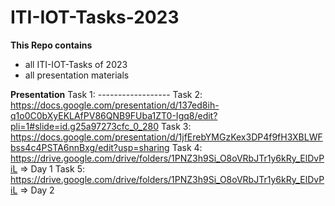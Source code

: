 # ITI-IOT-Tasks-2023

**This Repo contains**

- all ITI-IOT-Tasks of 2023
- all presentation materials

**Presentation**
Task 1: ------------------
Task 2: https://docs.google.com/presentation/d/137ed8ih-q1o0C0bXyEKLAfPV86QNB9FUba1ZT0-Igq8/edit?pli=1#slide=id.g25a97273cfc_0_280
Task 3: https://docs.google.com/presentation/d/1jfErebYMGzKex3DP4f9fH3XBLWFbss4c4PSTA6nnBxg/edit?usp=sharing
Task 4: https://drive.google.com/drive/folders/1PNZ3h9Si_O8oVRbJTr1y6kRy_ElDvPiL => Day 1
Task 5: https://drive.google.com/drive/folders/1PNZ3h9Si_O8oVRbJTr1y6kRy_ElDvPiL => Day 2
